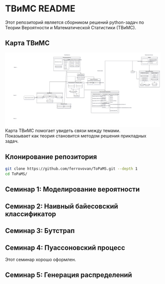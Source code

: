 # ТВиМС README

Этот репозиторий является сборником решений python-задач по Теории Вероятности и Математической Статистики (ТВиМС).

## Карта ТВиМС
![ToPaMS map](resources/ToPaMS_map.svg)  
Карта ТВиМС помогает увидеть связи между темами.  
Показывает как теория становится методом решения прикладных задач.

## Клонирование репозитория
```bash
git clone https://github.com/ferrovovan/ToPaMS.git --depth 1
cd ToPaMS/
```

## Семинар 1: Моделирование вероятности
## Семинар 2: Наивный байесовский классификатор
## Семинар 3: Бутстрап
## Семинар 4: Пуассоновский процесс
Этот семинар хорошо оформлен.
## Семинар 5: Генерация распределений


